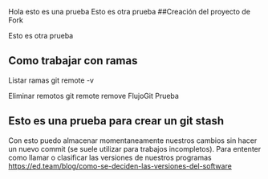 Hola esto es una prueba
Esto es otra prueba
##Creación del proyecto  de Fork

Esto es otra prueba
## Como trabajar con ramas
Listar ramas 
git remote -v

Eliminar remotos
git remote remove FlujoGit Prueba

## Esto es una prueba para crear un git stash
Con esto puedo almacenar momentaneamente  nuestros cambios sin hacer un nuevo commit (se suele utilizar para trabajos incompletos).
Para ententer como llamar o clasificar las versiones de nuestros programas https://ed.team/blog/como-se-deciden-las-versiones-del-software